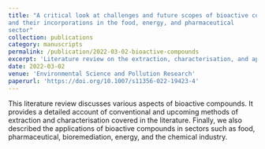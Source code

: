 ```yaml
---
title: "A critical look at challenges and future scopes of bioactive compounds
and their incorporations in the food, energy, and pharmaceutical
sector"
collection: publications
category: manuscripts
permalink: /publication/2022-03-02-bioactive-compounds
excerpt: 'Literature review on the extraction, characterisation, and applications of bioactive compounds.'
date: 2022-03-02
venue: 'Environmental Science and Pollution Research'
paperurl: 'https://doi.org/10.1007/s11356-022-19423-4'
---
```

This literature review discusses various aspects of bioactive compounds. It provides a detailed account of conventional and upcoming methods of extraction and characterisation covered in the literature. Finally, we also described the applications of bioactive compounds in sectors such as food, pharmaceutical, bioremediation, energy, and the chemical industry.

